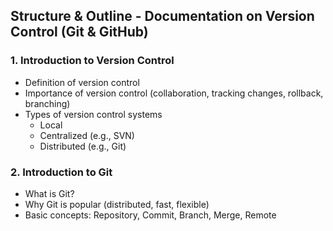 ## Structure & Outline - Documentation on Version Control (Git & GitHub)

### 1. **Introduction to Version Control**

- Definition of version control
- Importance of version control (collaboration, tracking changes, rollback, branching)
- Types of version control systems
  - Local
  - Centralized (e.g., SVN)
  - Distributed (e.g., Git)

### 2. **Introduction to Git**

- What is Git?
- Why Git is popular (distributed, fast, flexible)
- Basic concepts: Repository, Commit, Branch, Merge, Remote